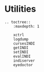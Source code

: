 # Utilities

```eval_rst
.. toctree::
    :maxdepth: 1

    xctrl
    logdump
    cursesINDI
    getINDI
    setINDI
    evalINDI
    indiserver
    eyedoctor
```
